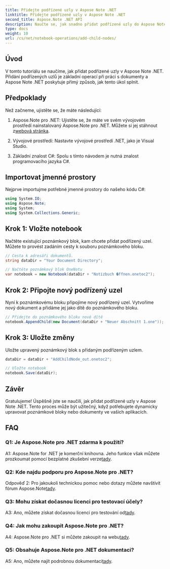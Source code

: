 ```yaml
---
title: Přidejte podřízené uzly v Aspose Note .NET
linktitle: Přidejte podřízené uzly v Aspose Note .NET
second_title: Aspose.Note .NET API
description: Naučte se, jak snadno přidat podřízené uzly do Aspose Note .NET pomocí tohoto komplexního kurzu. Zlepšete své dovednosti v manipulaci s dokumenty.
type: docs
weight: 10
url: /cs/net/notebook-operations/add-child-nodes/
---
```

## Úvod

V tomto tutoriálu se naučíme, jak přidat podřízené uzly v Aspose Note .NET. Přidání podřízených uzlů je základní operací při práci s dokumenty a Aspose Note .NET poskytuje přímý způsob, jak tento úkol splnit.

## Předpoklady

Než začneme, ujistěte se, že máte následující:

1. Aspose.Note pro .NET: Ujistěte se, že máte ve svém vývojovém prostředí nainstalovaný Aspose.Note pro .NET. Můžete si jej stáhnout z[webová stránka](https://releases.aspose.com/note/net/).

2. Vývojové prostředí: Nastavte vývojové prostředí .NET, jako je Visual Studio.

3. Základní znalost C#: Spolu s tímto návodem je nutná znalost programovacího jazyka C#.

## Importovat jmenné prostory

Nejprve importujme potřebné jmenné prostory do našeho kódu C#:

```csharp
using System.IO;
using Aspose.Note;
using System;
using System.Collections.Generic;
```

## Krok 1: Vložte notebook

Načtěte existující poznámkový blok, kam chcete přidat podřízený uzel. Můžete to provést zadáním cesty k souboru poznámkového bloku.

```csharp
// Cesta k adresáři dokumentů.
string dataDir = "Your Document Directory";

// Načtěte poznámkový blok OneNotu
var notebook = new Notebook(dataDir + "Notizbuch �ffnen.onetoc2");
```

## Krok 2: Připojte nový podřízený uzel

Nyní k poznámkovému bloku připojíme nový podřízený uzel. Vytvoříme nový dokument a přidáme jej jako dítě do poznámkového bloku.

```csharp
// Přidejte do poznámkového bloku nové dítě
notebook.AppendChild(new Document(dataDir + "Neuer Abschnitt 1.one"));
```

## Krok 3: Uložte změny

Uložte upravený poznámkový blok s přidaným podřízeným uzlem.

```csharp
dataDir = dataDir + "AddChildNode_out.onetoc2";

// Uložte notebook
notebook.Save(dataDir);
```

## Závěr

Gratulujeme! Úspěšně jste se naučili, jak přidat podřízené uzly v Aspose Note .NET. Tento proces může být užitečný, když potřebujete dynamicky upravovat poznámkové bloky nebo dokumenty ve vašich aplikacích.

## FAQ

### Q1: Je Aspose.Note pro .NET zdarma k použití?

 A1: Aspose.Note for .NET je komerční knihovna. Jeho funkce však můžete prozkoumat pomocí bezplatné zkušební verze[tady](https://releases.aspose.com/).

### Q2: Kde najdu podporu pro Aspose.Note pro .NET?

 Odpověď 2: Pro jakoukoli technickou pomoc nebo dotazy můžete navštívit fórum Aspose.Note[tady](https://forum.aspose.com/c/note/28).

### Q3: Mohu získat dočasnou licenci pro testovací účely?

 A3: Ano, můžete získat dočasnou licenci pro testování od[tady](https://purchase.aspose.com/temporary-license/).

### Q4: Jak mohu zakoupit Aspose.Note pro .NET?

 A4: Aspose.Note pro .NET si můžete zakoupit na webu[tady](https://purchase.aspose.com/buy).

### Q5: Obsahuje Aspose.Note pro .NET dokumentaci?

 A5: Ano, můžete najít podrobnou dokumentaci[tady](https://reference.aspose.com/note/net/).